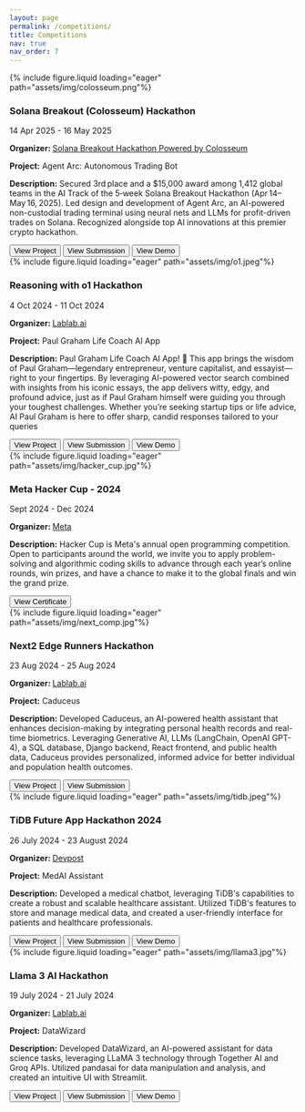 ```yaml
---
layout: page
permalink: /competitions/
title: Competitions
nav: true
nav_order: 7
---
```

<div class="project0">
    <div class="image-container0">
        {% include figure.liquid loading="eager" path="assets/img/colosseum.png"%}
    </div>
    <div class="project-details0">
        <div class="heading">
        <h3>Solana Breakout (Colosseum) Hackathon</h3>
        <span class="timeline">14 Apr 2025 - 16 May 2025</span>
        </div>
        <p><b>Organizer: </b><a href="https://www.colosseum.com/breakout">Solana Breakout Hackathon Powered by Colosseum</a></p>
        <p><b>Project:</b> Agent Arc: Autonomous Trading Bot</p>
        <p><b>Description:</b> Secured 3rd place and a $15,000 award among 1,412 global teams in the AI Track of the 5‑week Solana Breakout Hackathon (Apr 14–May 16, 2025). Led design and development of Agent Arc, an AI-powered non-custodial trading terminal using neural nets and LLMs for profit-driven trades on Solana. Recognized alongside top AI innovations at this premier crypto hackathon.</p>
        <a href="https://github.com/Sentient-Labs-1/agent-arc-backend"><button>View Project</button></a>
        <a href="https://arena.colosseum.org/projects/explore/agent-arc"><button>View Submission</button></a>
        <a href="https://beta.agentarc.ai/"><button>View Demo</button></a>
    </div>
</div>

<div class="project0">
    <div class="image-container0">
        {% include figure.liquid loading="eager" path="assets/img/o1.jpeg"%}
    </div>
    <div class="project-details0">
        <div class="heading">
        <h3>Reasoning with o1 Hackathon</h3>
        <span class="timeline">4 Oct 2024 - 11 Oct 2024</span>
        </div>
        <p><b>Organizer: </b><a href="https://lablab.ai/event/strawberry-reasoning-with-o1">Lablab.ai</a></p>
        <p><b>Project:</b> Paul Graham Life Coach AI App</p>
        <p><b>Description:</b> Paul Graham Life Coach AI App! 🎉 This app brings the wisdom of Paul Graham—legendary entrepreneur, venture capitalist, and essayist—right to your fingertips. By leveraging AI-powered vector search combined with insights from his iconic essays, the app delivers witty, edgy, and profound advice, just as if Paul Graham himself were guiding you through your toughest challenges. Whether you’re seeking startup tips or life advice, AI Paul Graham is here to offer sharp, candid responses tailored to your queries</p>
        <a href="https://github.com/hasnain3142/Chat-with-Paul-Graham"><button>View Project</button></a>
        <a href="https://lablab.ai/event/strawberry-reasoning-with-o1/guardians-of-the-galaxy/paul-graham-founder-mode-ai-app"><button>View Submission</button></a>
        <a href="https://ai-paul-graham.streamlit.app/"><button>View Demo</button></a>
    </div>
</div>

<div class="project0">
    <div class="image-container0">
        {% include figure.liquid loading="eager" path="assets/img/hacker_cup.jpg"%}
    </div>
    <div class="project-details0">
        <div class="heading">
        <h3>Meta Hacker Cup - 2024</h3>
        <span class="timeline">Sept 2024 - Dec 2024</span>
        </div>
        <p><b>Organizer: </b><a href="https://www.facebook.com/codingcompetitions/hacker-cup">Meta</a></p>
        <p><b>Description:</b> Hacker Cup is Meta's annual open programming competition. Open to participants around the world, we invite you to apply problem-solving and algorithmic coding skills to advance through each year’s online rounds, win prizes, and have a chance to make it to the global finals and win the grand prize.</p>
        <a href="https://www.facebook.com/codingcompetitions/hacker-cup/2024/certificate/1531595364110767"><button>View Certificate</button></a>
    </div>
</div>

<div class="project0">
    <div class="image-container0">
        {% include figure.liquid loading="eager" path="assets/img/next_comp.jpg"%}
    </div>
    <div class="project-details0">
        <div class="heading">
        <h3>Next2 Edge Runners Hackathon</h3>
        <span class="timeline">23 Aug 2024 - 25 Aug 2024</span>
        </div>
        <p><b>Organizer: </b><a href="https://lablab.ai/event/next2-edge-runners">Lablab.ai</a></p>
        <p><b>Project:</b> Caduceus</p>
        <p><b>Description:</b> Developed Caduceus, an AI-powered health assistant that enhances decision-making by integrating personal health records and real-time biometrics. Leveraging Generative AI, LLMs (LangChain, OpenAI GPT-4), a SQL database, Django backend, React frontend, and public health data, Caduceus provides personalized, informed advice for better individual and population health outcomes.</p>
        <a href="https://github.com/AdvancedHueristics/MedAI-Assistant"><button>View Project</button></a>
        <a href="https://lablab.ai/event/next2-edge-runners/caduceus/caduceus-your-tool-for-your-health"><button>View Submission</button></a>
    </div>
</div>

<div class="project0">
    <div class="image-container0">
        {% include figure.liquid loading="eager" path="assets/img/tidb.jpeg"%}
    </div>
    <div class="project-details0">
        <div class="heading">
        <h3>TiDB Future App Hackathon 2024</h3>
        <span class="timeline">26 July 2024 - 23 August 2024</span>
        </div>
        <p><b>Organizer: </b><a href="https://tidbhackathon2024.devpost.com/">Devpost</a></p>
        <p><b>Project:</b> MedAI Assistant</p>
        <p><b>Description:</b> Developed a medical chatbot, leveraging TiDB's capabilities to create a robust and scalable healthcare assistant. Utilized TiDB's features to store and manage medical data, and created a user-friendly interface for patients and healthcare professionals.</p>
        <a href="https://github.com/owais142002/MedAI-Assistant"><button>View Project</button></a>
        <a href="https://devpost.com/submit-to/21490-tidb-future-app-hackathon-2024/manage/submissions/538371/project-overview"><button>View Submission</button></a>
        <a href="https://github.com/user-attachments/assets/f034c6fe-4393-4837-a15e-2d569bbd21d3"><button>View Demo</button></a>
    </div>
</div>

<div class="project0">
    <div class="image-container0">
        {% include figure.liquid loading="eager" path="assets/img/llama3.jpg"%}
    </div>
    <div class="project-details0">
        <div class="heading">
        <h3>Llama 3 AI Hackathon</h3>
        <span class="timeline">19 July 2024 - 21 July 2024</span>
        </div>
        <p><b>Organizer: </b><a href="https://lablab.ai/event/llama-3-ai-hackathon">Lablab.ai</a></p>
        <p><b>Project:</b> DataWizard</p>
        <p><b>Description:</b> Developed DataWizard, an AI-powered assistant for data science tasks, leveraging LLaMA 3 technology through Together AI and Groq APIs. Utilized pandasai for data manipulation and analysis, and created an intuitive UI with Streamlit.</p>
        <a href="https://github.com/owais142002/DataWizard"><button>View Project</button></a>
        <a href="https://lablab.ai/event/llama-3-ai-hackathon/bespoke-solutions/bespoke-solutions-datawizard-llama3-data-asst"><button>View Submission</button></a>
        <a href="https://datawizard-1.streamlit.app/"><button>View Demo</button></a>
    </div>
</div>

